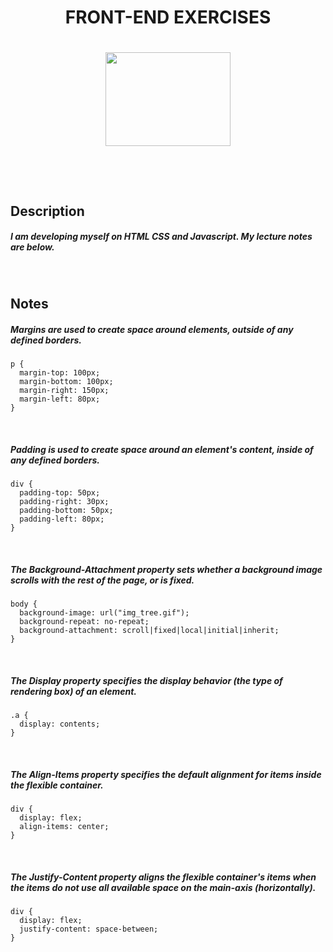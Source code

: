 <h1 align="center">
FRONT-END EXERCISES
<h1>

<p align="center">
<img height=150 width=200 src="https://user-images.githubusercontent.com/73075252/180333581-fc439dc1-243e-4cdf-8894-cc98eb7a27f6.gif">
<p>
  
<br>
  
## Description
##### I am developing myself on HTML CSS and Javascript. My lecture notes are below.

<br>
  
## Notes
  
##### *Margins* are used to create space around elements, outside of any defined borders.

```
p {
  margin-top: 100px;
  margin-bottom: 100px;
  margin-right: 150px;
  margin-left: 80px;
}
```

<br>

##### *Padding* is used to create space around an element's content, inside of any defined borders.

```
div {
  padding-top: 50px;
  padding-right: 30px;
  padding-bottom: 50px;
  padding-left: 80px;
}
```

<br>

##### The *Background-Attachment* property sets whether a background image scrolls with the rest of the page, or is fixed.

```
body {
  background-image: url("img_tree.gif");
  background-repeat: no-repeat;
  background-attachment: scroll|fixed|local|initial|inherit;
}
```

<br>

##### The *Display* property specifies the display behavior (the type of rendering box) of an element.

```
.a {
  display: contents;
}
```

<br>

##### The *Align-Items* property specifies the default alignment for items inside the flexible container.

```
div {
  display: flex;
  align-items: center;
}
```

<br>

##### The *Justify-Content* property aligns the flexible container's items when the items do not use all available space on the main-axis (horizontally).
  
```
div {
  display: flex;
  justify-content: space-between;
}
```
